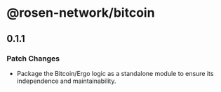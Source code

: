 # @rosen-network/bitcoin

## 0.1.1

### Patch Changes

- Package the Bitcoin/Ergo logic as a standalone module to ensure its independence and maintainability.
